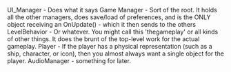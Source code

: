 UI_Manager - Does what it says
Game Manager - Sort of the root. It holds all the other managers, does save/load of preferences, and is the ONLY object receiving an OnUpdate() - which it then sends to the others
LevelBehavior - Or whatever. You might call this 'thegameplay' or all kinds of other things. It does the brunt of the top-level work for the actual gameplay.
Player - If the player has a physical representation (such as a ship, character, or icon), then you almost always want a single object for the player.
AudioManager - something for later.